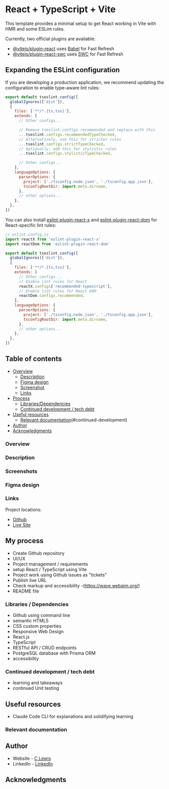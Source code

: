 # React + TypeScript + Vite

This template provides a minimal setup to get React working in Vite with HMR and some ESLint rules.

Currently, two official plugins are available:

- [@vitejs/plugin-react](https://github.com/vitejs/vite-plugin-react/blob/main/packages/plugin-react) uses [Babel](https://babeljs.io/) for Fast Refresh
- [@vitejs/plugin-react-swc](https://github.com/vitejs/vite-plugin-react/blob/main/packages/plugin-react-swc) uses [SWC](https://swc.rs/) for Fast Refresh

## Expanding the ESLint configuration

If you are developing a production application, we recommend updating the configuration to enable type-aware lint rules:

```js
export default tseslint.config([
  globalIgnores(['dist']),
  {
    files: ['**/*.{ts,tsx}'],
    extends: [
      // Other configs...

      // Remove tseslint.configs.recommended and replace with this
      ...tseslint.configs.recommendedTypeChecked,
      // Alternatively, use this for stricter rules
      ...tseslint.configs.strictTypeChecked,
      // Optionally, add this for stylistic rules
      ...tseslint.configs.stylisticTypeChecked,

      // Other configs...
    ],
    languageOptions: {
      parserOptions: {
        project: ['./tsconfig.node.json', './tsconfig.app.json'],
        tsconfigRootDir: import.meta.dirname,
      },
      // other options...
    },
  },
])
```

You can also install [eslint-plugin-react-x](https://github.com/Rel1cx/eslint-react/tree/main/packages/plugins/eslint-plugin-react-x) and [eslint-plugin-react-dom](https://github.com/Rel1cx/eslint-react/tree/main/packages/plugins/eslint-plugin-react-dom) for React-specific lint rules:

```js
// eslint.config.js
import reactX from 'eslint-plugin-react-x'
import reactDom from 'eslint-plugin-react-dom'

export default tseslint.config([
  globalIgnores(['dist']),
  {
    files: ['**/*.{ts,tsx}'],
    extends: [
      // Other configs...
      // Enable lint rules for React
      reactX.configs['recommended-typescript'],
      // Enable lint rules for React DOM
      reactDom.configs.recommended,
    ],
    languageOptions: {
      parserOptions: {
        project: ['./tsconfig.node.json', './tsconfig.app.json'],
        tsconfigRootDir: import.meta.dirname,
      },
      // other options...
    },
  },
])
```

 ## Table of contents

- [Overview](#overview)
  - [Description](#description)
  - [Figma design](#figma-design)
  - [Screenshot](#screenshot)
  - [Links](#links)
- [Process](#process)
  - [Libraries/Dependencies](#libraries-dependencies)
  - [Continued development / tech debt](#continued-development)
- [Useful resources](#useful-resources)
  - [Relevant documentation](#relevant-documentation)(#continued-development)
- [Author](#author)
- [Acknowledgments](#acknowledgments)


### Overview

### Description

### Screenshots

### Figma design

### Links

Project locations:
- [Github](https://github.com/casserole27/invoice-tracker)
- [Live Site](https://invoice-tracker-drab.vercel.app/)

## My process

- Create Github repository
- UI/UX
- Project management / requirements
- setup React / TypeScript using Vite 
- Project work using Github issues as "tickets"
- Publish live URL
- Check markup and accessibility
  -(https://wave.webaim.org/)
- README file

### Libraries / Dependencies
- Github using command line
- semantic HTML5
- CSS custom properties
- Responsive Web Design
- React.js
- TypeScript
- RESTful API / CRUD endpoints
- PostgreSQL database with Prisma ORM
- accessibility

### Continued development / tech debt
- learning and takeaways
- continued Unit testing

## Useful resources

- Claude Code CLI for explanations and solidifying learning

### Relevant documentation

## Author

- Website - [C Lewis](https://casserole27.github.io)
- LinkedIn - [LinkedIn](https://www.linkedin.com/in/clewisdev/)

## Acknowledgments